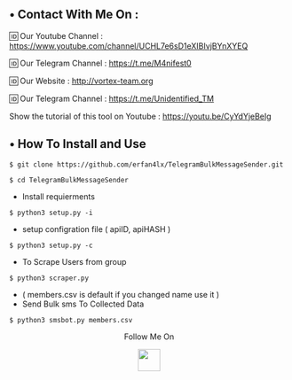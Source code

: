 ## • Contact With Me On : 

🆔 Our Youtube Channel : https://www.youtube.com/channel/UCHL7e6sD1eXIBIvjBYnXYEQ

🆔 Our Telegram Channel : https://t.me/M4nifest0

🆔 Our Website : http://vortex-team.org

🆔 Our Telegram Channel : https://t.me/Unidentified_TM

Show the tutorial of this tool on Youtube : https://youtu.be/CyYdYjeBeIg

## • How To Install and Use

`$ git clone https://github.com/erfan4lx/TelegramBulkMessageSender.git`

`$ cd TelegramBulkMessageSender`

* Install requierments

`$ python3 setup.py -i`

* setup configration file ( apiID, apiHASH )

`$ python3 setup.py -c`

* To Scrape Users from group

`$ python3 scraper.py`

* ( members.csv is default if you changed name use it )
* Send Bulk sms To Collected Data 

`$ python3 smsbot.py members.csv`

<p align="center">
  Follow Me On
</p>
<p align="center">
  <a href="https://www.youtube.com/c/erfan4lx?sub_confirmation=1">
    <img src="https://www.iconsdb.com/icons/preview/black/youtube-4-xxl.png" width="40" height="40">
  </a>
</p>
